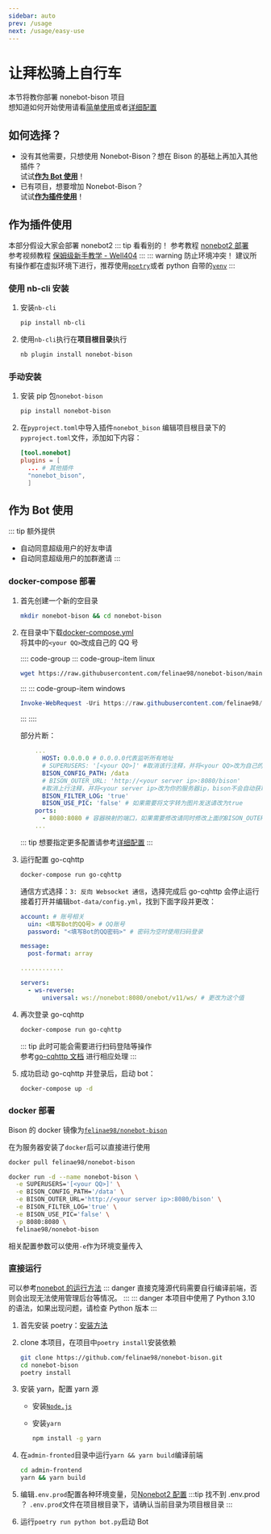 ```yaml
---
sidebar: auto
prev: /usage
next: /usage/easy-use
---
```


# 让拜松骑上自行车

本节将教你部署 nonebot-bison 项目  
想知道如何开始使用请看[简单使用](/usage/easy-use.md)或者[详细配置](/usage)

## 如何选择？

- 没有其他需要，只想使用 Nonebot-Bison？想在 Bison 的基础上再加入其他插件？  
  试试[**作为 Bot 使用**](#作为-bot-使用)！
- 已有项目，想要增加 Nonebot-Bison？  
  试试[**作为插件使用**](#作为插件使用)！

## 作为插件使用

本部分假设大家会部署 nonebot2
::: tip 看看别的！
参考教程 [nonebot2 部署](https://v2.nonebot.dev/docs/quick-start)  
参考视频教程 [保姆级新手教学 - Well404](https://www.bilibili.com/video/BV1984y1b7JY)
:::
::: warning 防止环境冲突！
建议所有操作都在虚拟环境下进行，推荐使用[`poetry`](https://python-poetry.org/)或者 python 自带的[`venv`](https://docs.python.org/zh-cn/3/library/venv.html)
:::

### 使用 nb-cli 安装 <Badge type="tip" text="推荐" vertical="top" />

1. 安装`nb-cli`

   ```bash
   pip install nb-cli
   ```

2. 使用`nb-cli`执行在**项目根目录**执行

   ```bash
   nb plugin install nonebot-bison
   ```

### 手动安装

1. 安装 pip 包`nonebot-bison`

   ```bash
   pip install nonebot-bison
   ```

2. 在`pyproject.toml`中导入插件`nonebot_bison`
   编辑项目根目录下的`pyproject.toml`文件，添加如下内容：

   ```toml
   [tool.nonebot]
   plugins = [
     ... # 其他插件
     "nonebot_bison",
     ]
   ```

## 作为 Bot 使用

::: tip 额外提供

- 自动同意超级用户的好友申请
- 自动同意超级用户的加群邀请
  :::

### docker-compose 部署 <Badge type="tip" text="推荐" vertical="top" />

1. 首先创建一个新的空目录

   ```bash
   mkdir nonebot-bison && cd nonebot-bison
   ```

2. 在目录中下载[docker-compose.yml](https://raw.githubusercontent.com/felinae98/nonebot-bison/main/docker-compose.yml)  
   将其中的`<your QQ>`改成自己的 QQ 号

   :::: code-group
   ::: code-group-item linux

   ```bash
   wget https://raw.githubusercontent.com/felinae98/nonebot-bison/main/docker-compose.yml
   ```

   :::
   ::: code-group-item windows

   ```powershell
   Invoke-WebRequest -Uri https://raw.githubusercontent.com/felinae98/nonebot-bison/main/docker-compose.yml -OutFile docker-compose.yml
   ```

   :::
   ::::

   部分片断：

   ```yml
       ...
         HOST: 0.0.0.0 # 0.0.0.0代表监听所有地址
         # SUPERUSERS: '[<your QQ>]' #取消该行注释，并将<your QQ>改为自己的QQ号
         BISON_CONFIG_PATH: /data
         # BISON_OUTER_URL: 'http://<your server ip>:8080/bison'
         #取消上行注释，并将<your server ip>改为你的服务器ip，bison不会自动获取ip
         BISON_FILTER_LOG: 'true'
         BISON_USE_PIC: 'false' # 如果需要将文字转为图片发送请改为true
       ports:
         - 8080:8080 # 容器映射的端口，如果需要修改请同时修改上面的BISON_OUTER_URL
       ...
   ```

   ::: tip
   想要指定更多配置请参考[详细配置](/usage#配置)
   :::

3. 运行配置 go-cqhttp

   ```bash
   docker-compose run go-cqhttp
   ```

   通信方式选择：`3: 反向 Websocket 通信`，选择完成后 go-cqhttp 会停止运行  
   接着打开并编辑`bot-data/config.yml`，找到下面字段并更改：

   ```yml
   account: # 账号相关
     uin: <填写Bot的QQ号> # QQ账号
     password: "<填写Bot的QQ密码>" # 密码为空时使用扫码登录

   message:
     post-format: array

   ............

   servers:
     - ws-reverse:
         universal: ws://nonebot:8080/onebot/v11/ws/ # 更改为这个值
   ```

4. 再次登录 go-cqhttp

   ```bash
   docker-compose run go-cqhttp
   ```

   ::: tip
   此时可能会需要进行扫码登陆等操作  
   参考[go-cqhttp 文档](https://docs.go-cqhttp.org/faq/slider.html#%E6%96%B9%E6%A1%88a-%E8%87%AA%E8%A1%8C%E6%8A%93%E5%8C%85)
   进行相应处理
   :::

5. 成功启动 go-cqhttp 并登录后，启动 bot：

   ```bash
   docker-compose up -d
   ```

### docker 部署

Bison 的 docker 镜像为[`felinae98/nonebot-bison`](https://hub.docker.com/r/felinae98/nonebot-bison)

在为服务器安装了`docker`后可以直接进行使用

```bash
docker pull felinae98/nonebot-bison

docker run -d --name nonebot-bison \
  -e SUPERUSERS='[<your QQ>]' \
  -e BISON_CONFIG_PATH='/data' \
  -e BISON_OUTER_URL='http://<your server ip>:8080/bison' \
  -e BISON_FILTER_LOG='true' \
  -e BISON_USE_PIC='false' \
  -p 8080:8080 \
  felinae98/nonebot-bison
```

相关配置参数可以使用`-e`作为环境变量传入

### 直接运行 <Badge type="warning" text="不推荐" vertical="top" />

可以参考[nonebot 的运行方法](https://docs.nonebot.dev/guide/getting-started.html)
::: danger
直接克隆源代码需要自行编译前端，否则会出现无法使用管理后台等情况。
:::
::: danger
本项目中使用了 Python 3.10 的语法，如果出现问题，请检查 Python 版本
:::

1. 首先安装 poetry：[安装方法](https://python-poetry.org/docs/#installation)
2. clone 本项目，在项目中`poetry install`安装依赖

   ```bash
   git clone https://github.com/felinae98/nonebot-bison.git
   cd nonebot-bison
   poetry install
   ```

3. 安装 yarn，配置 yarn 源

   - 安装[`Node.js`](https://nodejs.org/en/download)
   - 安装`yarn`

     ```bash
     npm install -g yarn
     ```

4. 在`admin-fronted`目录中运行`yarn && yarn build`编译前端

   ```bash
   cd admin-frontend
   yarn && yarn build
   ```

5. 编辑`.env.prod`配置各种环境变量，见[Nonebot2 配置](https://v2.nonebot.dev/docs/appendices/config)
   :::tip 找不到 .env.prod ？
   `.env.prod`文件在项目根目录下，请确认当前目录为项目根目录
   :::
6. 运行`poetry run python bot.py`启动 Bot
